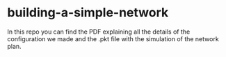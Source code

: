 # building-a-simple-network

In this repo you can find the PDF explaining all the details of the configuration we made and the .pkt file with the simulation of the network plan.


